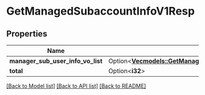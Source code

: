 # GetManagedSubaccountInfoV1Resp

## Properties

Name | Type | Description | Notes
------------ | ------------- | ------------- | -------------
**manager_sub_user_info_vo_list** | Option<[**Vec<models::GetManagedSubaccountInfoV1RespManagerSubUserInfoVoListInner>**](GetManagedSubaccountInfoV1Resp_managerSubUserInfoVoList_inner.md)> |  | [optional]
**total** | Option<**i32**> |  | [optional]

[[Back to Model list]](../README.md#documentation-for-models) [[Back to API list]](../README.md#documentation-for-api-endpoints) [[Back to README]](../README.md)


